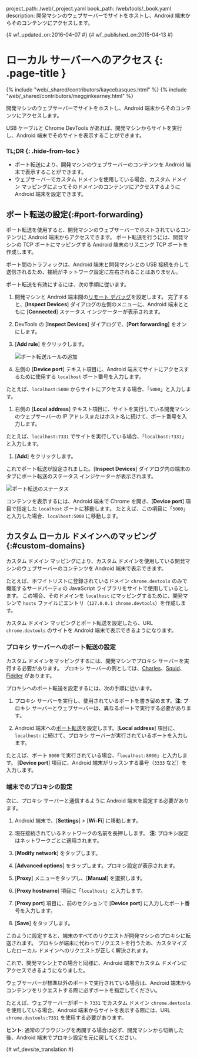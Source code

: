 project_path: /web/_project.yaml
book_path: /web/tools/_book.yaml
description: 開発マシンのウェブサーバーでサイトをホストし、Android 端末からそのコンテンツにアクセスします。

{# wf_updated_on:2016-04-07 #}
{# wf_published_on:2015-04-13 #}

# ローカル サーバーへのアクセス {: .page-title }

{% include "web/_shared/contributors/kaycebasques.html" %}
{% include "web/_shared/contributors/megginkearney.html" %}

開発マシンのウェブサーバーでサイトをホストし、Android 端末からそのコンテンツにアクセスします。


USB ケーブルと Chrome DevTools があれば、開発マシンからサイトを実行し、Android 端末でそのサイトを表示することができます。
 


### TL;DR {: .hide-from-toc }
- ポート転送により、開発マシンのウェブサーバーのコンテンツを Android 端末で表示することができます。
- ウェブサーバーでカスタム ドメインを使用している場合、カスタム ドメイン マッピングによってそのドメインのコンテンツにアクセスするように Android 端末を設定できます。


##  ポート転送の設定{:#port-forwarding}

ポート転送を使用すると、開発マシンのウェブサーバーでホストされているコンテンツに Android 端末からアクセスできます。
ポート転送を行うには、開発マシンの TCP ポートにマッピングする Android 端末のリスニング TCP ポートを作成します。

ポート間のトラフィックは、Android 端末と開発マシンとの USB 接続を介して送信されるため、接続がネットワーク設定に左右されることはありません。



ポート転送を有効にするには、次の手順に従います。

1. 開発マシンと Android 端末間の[リモート デバッグ](.)を設定します。
完了すると、[**Inspect Devices**] ダイアログの左側のメニューに、Android 端末とともに [**Connected**] ステータス インジケーターが表示されます。


1. DevTools の [**Inspect Devices**] ダイアログで、[**Port forwarding**] をオンにします。
1. [**Add rule**] をクリックします。

   ![ポート転送ルールの追加](imgs/add-rule.png)
1. 左側の [**Device port**] テキスト項目に、Android 端末でサイトにアクセスするために使用する `localhost` ポート番号を入力します。

たとえば、`localhost:5000` からサイトにアクセスする場合、「`5000`」と入力します。
1. 右側の [**Local address**] テキスト項目に、サイトを実行している開発マシンのウェブサーバーの IP アドレスまたはホスト名に続けて、ポート番号を入力します。


たとえば、`localhost:7331` でサイトを実行している場合、「`localhost:7331`」と入力します。

1. [**Add**] をクリックします。

これでポート転送が設定されました。[**Inspect Devices**] ダイアログ内の端末のタブにポート転送のステータス インジケーターが表示されます。


![ポート転送のステータス](imgs/port-forwarding-status.png)

コンテンツを表示するには、Android 端末で Chrome を開き、[**Device port**] 項目で指定した `localhost` ポートに移動します。
たとえば、この項目に「`5000`」と入力した場合、`localhost:5000` に移動します。

 

##  カスタム ローカル ドメインへのマッピング{:#custom-domains}

カスタム ドメイン マッピングにより、カスタム ドメインを使用している開発マシンのウェブサーバーのコンテンツを Android 端末で表示できます。


たとえば、ホワイトリストに登録されているドメイン `chrome.devtools` のみで機能するサードパーティの JavaScript ライブラリをサイトで使用しているとします。
この場合、そのドメインを `localhost` にマッピングするために、開発マシンで `hosts` ファイルにエントリ（`127.0.0.1 chrome.devtools`）を作成します。

カスタム ドメイン マッピングとポート転送を設定したら、URL `chrome.devtools` のサイトを Android 端末で表示できるようになります。

 

###  プロキシ サーバーへのポート転送の設定

カスタム ドメインをマッピングするには、開発マシンでプロキシ サーバーを実行する必要があります。
プロキシ サーバーの例としては、[Charles][charles]、[Squid][squid]、[Fiddler][fiddler] があります。


プロキシへのポート転送を設定するには、次の手順に従います。

1. プロキシ サーバーを実行し、使用されているポートを書き留めます。**注**: プロキシ サーバーとウェブサーバーは、異なるポートで実行する必要があります。

1. Android 端末への[ポート転送](#port-forwarding)を設定します。[**Local address**] 項目に、`localhost:` に続けて、プロキシ サーバーが実行されているポートを入力します。

たとえば、ポート `8000` で実行されている場合、「`localhost:8000`」と入力します。
[**Device port**] 項目に、Android 端末がリッスンする番号（`3333` など）を入力します。


[charles]: http://www.charlesproxy.com/
[squid]: http://www.squid-cache.org/
[fiddler]: http://www.telerik.com/fiddler

###  端末でのプロキシの設定

次に、プロキシ サーバーと通信するように Android 端末を設定する必要があります。
 

1. Android 端末で、[**Settings**] > [**Wi-Fi**] に移動します。
1. 現在接続されているネットワークの名前を長押しします。
   **注**: プロキシ設定はネットワークごとに適用されます。
3. [**Modify network**] をタップします。
4. [**Advanced options**] をタップします。プロキシ設定が表示されます。
5. [**Proxy**] メニューをタップし、[**Manual**] を選択します。
6. [**Proxy hostname**] 項目に「`localhost`」と入力します。
7. [**Proxy port**] 項目に、前のセクションで [**Device port**] に入力したポート番号を入力します。

8. [**Save**] をタップします。

このように設定すると、端末のすべてのリクエストが開発マシンのプロキシに転送されます。
プロキシが端末に代わってリクエストを行うため、カスタマイズしたローカル ドメインへのリクエストが正しく解決されます。


これで、開発マシン上での場合と同様に、Android 端末でカスタム ドメインにアクセスできるようになりました。
 

ウェブサーバーが標準以外のポートで実行されている場合は、Android 端末からコンテンツをリクエストする際に必ずポートを指定してください。

たとえば、ウェブサーバーがポート `7331` でカスタム ドメイン `chrome.devtools` を使用している場合、Android 端末からサイトを表示する際には、URL `chrome.devtools:7331` を使用する必要があります。

 

**ヒント**: 通常のブラウジングを再開する場合は必ず、開発マシンから切断した後、Android 端末でプロキシ設定を元に戻してください。



{# wf_devsite_translation #}
